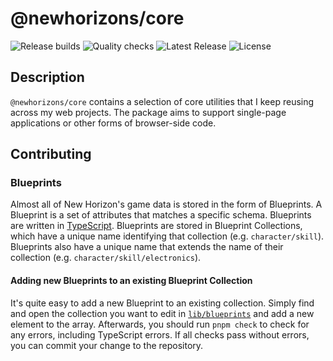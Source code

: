 # @newhorizons/core

![Release builds](https://github.com/satellite-games/newhorizons-core/actions/workflows/release.yml/badge.svg)
![Quality checks](https://github.com/satellite-games/newhorizons-core/actions/workflows/main.yml/badge.svg)
![Latest Release](https://img.shields.io/github/v/release/satellite-games/newhorizons-core)
![License](https://img.shields.io/github/license/satellite-games/newhorizons-core)

## Description

`@newhorizons/core` contains a selection of core utilities that I keep reusing across my web projects. The package aims to support single-page applications or other forms of browser-side code.

## Contributing

### Blueprints

Almost all of New Horizon's game data is stored in the form of Blueprints. A Blueprint is a set of attributes that matches a specific schema. Blueprints are written in [TypeScript](https://www.typescriptlang.org/). Blueprints are stored in Blueprint Collections, which have a unique name identifying that collection (e.g. `character/skill`). Blueprints also have a unique name that extends the name of their collection (e.g. `character/skill/electronics`).

#### Adding new Blueprints to an existing Blueprint Collection

It's quite easy to add a new Blueprint to an existing collection. Simply find and open the collection you want to edit in [`lib/blueprints`](blueprints) and add a new element to the array. Afterwards, you should run `pnpm check` to check for any errors, including TypeScript errors. If all checks pass without errors, you can commit your change to the repository.
